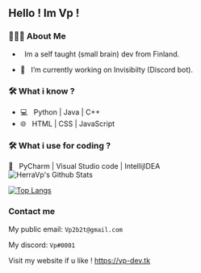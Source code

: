 <!-- ⚠️ This README has been generated from the file(s) "blueprint.md" ⚠️--><h2> Hello ! Im Vp ! </h2>

<h3> 👨🏻‍💻 About Me </h3>

- &nbsp; Im a self taught (small brain) dev from Finland.

- 🤔 &nbsp; I’m currently working on Invisibilty (Discord bot).

<h3>🛠 What i know ?</h3>

- 💻 &nbsp; Python | Java | C++  
- 🌐 &nbsp; HTML | CSS | JavaScript

<h3>🛠 What i use for coding ?</h3>
🔧 &nbsp; PyCharm | Visual Studio code | IntellijIDEA

<br>

<img align="center" src="https://github-readme-stats.vercel.app/api?username=HerraVp&include_all_commits=true&count_private=true&show_icons=true&line_height=20&title_color=7A7ADB&icon_color=2234AE&text_color=D3D3D3&bg_color=0,000000,130F40" alt="HerraVp's Github Stats">

</br>

[![Top Langs](https://github-readme-stats.vercel.app/api/top-langs/?username=HerraVp&layout=compact&text_color=daf7dc&bg_color=151515)](https://github.com/HerraVp/github-readme-stats)


<h3> Contact me </h3>

<p align="center">

My public email: ```Vp2b2t@gmail.com```

My discord: ```Vp#0001```
</p>


Visit my website if u like ! https://vp-dev.tk
